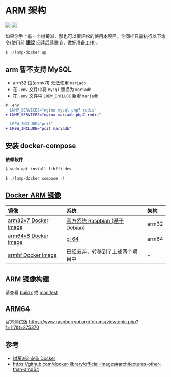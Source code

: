 # ARM 架构

[![](https://img.shields.io/badge/AD-%E8%85%BE%E8%AE%AF%E4%BA%91%E5%AE%B9%E5%99%A8%E6%9C%8D%E5%8A%A1-blue.svg)](https://cloud.tencent.com/act/cps/redirect?redirect=10058&cps_key=3a5255852d5db99dcd5da4c72f05df61) [![](https://img.shields.io/badge/Support-%E8%85%BE%E8%AE%AF%E4%BA%91%E8%87%AA%E5%AA%92%E4%BD%93-brightgreen.svg)](https://cloud.tencent.com/developer/support-plan?invite_code=13vokmlse8afh)

如果你手上有一个树莓派，那也可以很轻松的使用本项目，你同样只需执行以下命令(使用前 **建议** 阅读后续章节，做好准备工作)。

```bash
$ ./lnmp-docker up
```

## arm 暂不支持 MySQL

* arm32 位(armv7l) 无法使用 `mariadb`
* 在 `.env` 文件中将 `mysql` 替换为 `mariadb`
* 在 `.env` 文件中 `LREW_INCLUDE` 新增 `mariadb`

```diff
# .env
- LNMP_SERVICES="nginx mysql php7 redis"
+ LNMP_SERVICES="nginx mariadb php7 redis"

- LREW_INCLUDE="pcit"
+ LREW_INCLUDE="pcit mariadb"
```

## 安装 docker-compose

**依赖软件**

```bash
$ sudo apt install libffi-dev

$ ./lnmp-docker compose -f
```

## [Docker ARM 镜像](https://github.com/docker-library/official-images#architectures-other-than-amd64)

|镜像|系统|架构|
|:--|:--|:--|
|[arm32v7 Docker image](https://hub.docker.com/u/arm32v7/)|[官方系统 Raspbian (基于 Debian)](https://www.raspberrypi.org/software/operating-systems/)|arm32|
|[arm64v8 Docker image](https://hub.docker.com/u/arm64v8/)|[pi 64](https://github.com/khs1994/pi64)|arm64|
|[armhf Docker image](https://hub.docker.com/u/armhf/)    |已经废弃，转移到了上述两个项目中|-|

## ARM 镜像构建

请查看 [buildx](buildx.md) 或 [manifest](manifest.md)

## ARM64

官方测试版 https://www.raspberrypi.org/forums/viewtopic.php?f=117&t=275370

## 参考

* [树莓派3 安装 Docker](https://blog.khs1994.com/raspberry-pi3/docker.html)
* https://github.com/docker-library/official-images#architectures-other-than-amd64
